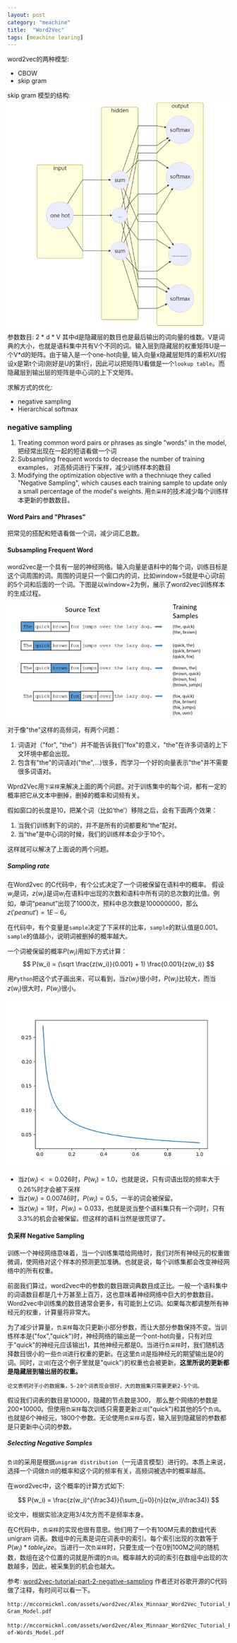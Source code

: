 ```yaml
---
layout: post
category: "meachine"
title:  "Word2Vec"
tags: [meachine learing]
---
```


<script type="text/javascript" src="http://cdn.mathjax.org/mathjax/latest/MathJax.js?config=default"></script>

word2vec的两种模型:
- CBOW
- skip gram


skip gram 模型的结构:
![](../../images/word2vec_skip_gram.png)
参数数目: 2 * d * V 
其中d是隐藏层的数目也是最后输出的词向量的维数。V是词典的大小，也就是语料集中共有V个不同的词。输入层到隐藏层的权重矩阵U是一个V*d的矩阵。由于输入是一个one-hot向量, 输入向量x隐藏层矩阵的乘积$XU$(假设x是第t个词)刚好是U的第t行，因此可以把矩阵U看做是一个`lookup table`。而隐藏层到输出层的矩阵是中心词的上下文矩阵。

求解方式的优化:
- negative sampling
- Hierarchical softmax

### negative sampling
1. Treating common word pairs or phrases as single "words" in the model, 把经常出现在一起的短语看做一个词
2. Subsampling frequent words to decrease the number of training examples， 对高频词进行下采样，减少训练样本的数目
3. Modifying the optimization objective with a thechniuqe they called "Negative Sampling", which causes each training sample to update only a small percentage of the model's weights. 用`负采样`的技术减少每个训练样本更新的参数数目。

#### Word Pairs and "Phrases"

把常见的搭配和短语看做一个词，减少词汇总数。

#### Subsampling Frequent Word

word2vec是一个具有一层的神经网络。输入向量是语料中的每个词，训练目标是这个词周围的词。周围的词是只一个窗口内的词，比如window=5就是中心词t前的5个词和后面的一个词。下图是以window=2为例，展示了word2vec训练样本的生成过程。

![](../../images/word2vec_train_samples.png)

对于像"the"这样的高频词，有两个问题：
1. 词语对（"for", "the"）并不能告诉我们"fox"的意义，"the"在许多词语的上下文环境中都会出现。
2. 包含有"the"的词语对("the",...)很多，而学习一个好的向量表示"the"并不需要很多词语对。

Wprd2Vec用`下采样`来解决上面的两个问题。对于训练集中的每个词，都有一定的概率把它从文本中删掉，删掉的概率和词频有关。

假如窗口的长度是10，把某个词（比如‘the’）移除之后，会有下面两个效果：

1. 当我们训练剩下的词的，并不是所有的词都要和“the”配对。
2. 当“the”是中心词的时候，我们的训练样本会少于10个。

这样就可以解决了上面说的两个问题。

##### Sampling rate

在Word2vec 的C代码中，有个公式决定了一个词被保留在语料中的概率。
假设$w_i$是词，$z(w_i)$是词$w_i$在语料中出现的次数和语料中所有词的总次数的比值。例如，单词“peanut”出现了1000次，预料中总次数是100000000，那么$z('peanut')=1E-6$。

在代码中，有个变量是`sample`决定了下采样的比率，`sample`的默认值是0.001。`sample`的值越小，说明词被删掉的概率越大。

一个词被保留的概率$P(w_i)$用如下方式计算：
$$
P(w_i) = (\sqrt \frac{z(w_i)}{0.001} + 1) \frac{0.001}{z(w_i)}
$$

用`Python`把这个式子画出来，可以看到，当$z(w_i)$很小时，$P(w_i)$比较大，而当$z(w_i)$很大时，$P(w_i)$很小。

![](../../images/word2vec_sample_rate.png)

- 当$z(w_i)<=0.026$时，$P(w_i)=1.0$，也就是说，只有词语出现的频率大于0.26%时才会被下采样
- 当$z(w_i)=0.00746$时，$P(w_i)=0.5$，一半的词会被保留。
- 当$z(w_i)=1$时，$P(w_i)=0.033$，也就是说当整个语料集只有一个词时，只有3.3%的机会会被保留。但这样的语料当然是很荒谬了。

####  负采样 Negative Sampling

训练一个神经网络意味着，当一个训练集喂给网络时，我们对所有神经元的权重做微调，使网络对这个样本的预测更加准确。也就是说，每个训练集都会改变神经网络中的所有权重。

前面我们算过，word2vec中的参数的数目跟词典数目成正比。一般一个语料集中的词语数目都是几十万甚至上百万，这也意味着神经网络中巨大的参数数目。Word2vec中训练集的数目通常会更多，有可能到上亿词。如果每次都调整所有神经元的权重，计算量将非常大。

为了减少计算量，`负采样`每次只更新小部分参数，而让大部分参数保持不变。当训练样本是("fox","quick")时，神经网络的输出是一个ont-hot向量，只有对应于"quick"的神经元应该输出1，其他神经元都是0。当进行`负采样`时，我们随机选择数目很小的一些`负词`进行权重的更新。在这里`负词`是指神经元的期望输出是0的词。同时，`正词`(在这个例子里就是"quick")的权重也会被更新。**这里所说的更新都是隐藏层到输出层的权重。**

    论文表明对于小的数据集，5-20个词表现会很好，大的数据集只需要更新2-5个词。

假设我们词表的数目是10000，隐藏的节点数是300， 那么整个网络的参数是200*10000。但使用`负采样`每次训练只需要更新`正词`("quick")和其他的5个`负词`。也就是6个神经元，1800个参数。无论使用`负采样`与否，输入层到隐藏层的参数都是只更新中心词的参数。

##### Selecting Negative Samples

`负词`的采用是根据`unigram distribution`（一元语言模型）进行的。本质上来说，选择一个词做`负词`的概率和这个词的频率有关，高频词被选中的概率越高。

在word2vec中，这个概率的计算方式如下:

$$
P(w_i) = \frac{z(w_i)^{\frac34}}{\sum_{j=0}{n}(z(w_i)\frac34)}
$$

论文中，根据实验决定用3/4次方而不是频率本身。

在C代码中，`负采样`的实现也很有意思。他们用了一个有100M元素的数组代表unigram 词表。数组中的元素是词在词表中的索引。每个索引出现的次数等于$P(w_i)*table_size$。当进行一次`负采样`时，只要生成一个在0到100M之间的随机数，数组在这个位置的词就是所谓的`负词`。概率越大的词的索引在数组中出现的次数越多，因此，被采集到的机会也越大。

参考:
    [word2vec-tutorial-part-2-negative-sampling](http://mccormickml.com/2017/01/11/word2vec-tutorial-part-2-negative-sampling/)
    作者还对谷歌开源的C代码做了注释，有时间可以看一下。

    http://mccormickml.com/assets/word2vec/Alex_Minnaar_Word2Vec_Tutorial_Part_I_The_Skip-Gram_Model.pdf

    http://mccormickml.com/assets/word2vec/Alex_Minnaar_Word2Vec_Tutorial_Part_II_The_Continuous_Bag-of-Words_Model.pdf